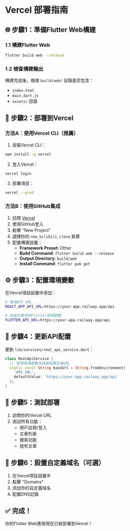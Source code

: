 # Vercel 部署指南

## 🌐 步驟1：準備Flutter Web構建

### 1.1 構建Flutter Web
```bash
flutter build web --release
```

### 1.2 檢查構建輸出
構建完成後，檢查 `build/web/` 目錄是否包含：
- `index.html`
- `main.dart.js`
- `assets/` 目錄

## 🚀 步驟2：部署到Vercel

### 方法A：使用Vercel CLI（推薦）

1. 安裝Vercel CLI：
```bash
npm install -g vercel
```

2. 登入Vercel：
```bash
vercel login
```

3. 部署項目：
```bash
vercel --prod
```

### 方法B：使用GitHub集成

1. 訪問 [Vercel](https://vercel.com)
2. 使用GitHub登入
3. 點擊 "New Project"
4. 選擇你的 `new_bilibili_clone` 倉庫
5. 配置構建設置：
   - **Framework Preset**: Other
   - **Build Command**: `flutter build web --release`
   - **Output Directory**: `build/web`
   - **Install Command**: `flutter pub get`

## ⚙️ 步驟3：配置環境變數

在Vercel項目設置中添加：

```bash
# 後端API URL
REACT_APP_API_URL=https://your-app.railway.app/api

# 或者如果使用Flutter環境變數
FLUTTER_API_URL=https://your-app.railway.app/api
```

## 🔧 步驟4：更新API配置

更新 `lib/services/real_api_service.dart`：

```dart
class RealApiService {
  // 使用環境變數或直接設置生產URL
  static const String baseUrl = String.fromEnvironment(
    'API_URL',
    defaultValue: 'https://your-app.railway.app/api'
  );
}
```

## 📱 步驟5：測試部署

1. 訪問你的Vercel URL
2. 測試所有功能：
   - 用戶註冊/登入
   - 文章列表
   - 搜索功能
   - 發布文章

## 🔄 步驟6：設置自定義域名（可選）

1. 在Vercel項目設置中
2. 點擊 "Domains"
3. 添加你的自定義域名
4. 配置DNS記錄

## ✅ 完成！

你的Flutter Web應用現在已經部署到Vercel！
